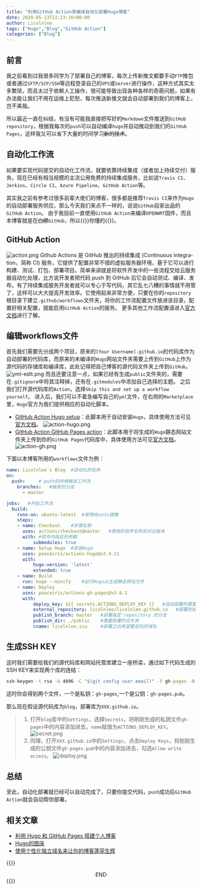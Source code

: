 ```yaml
---
title: "利用GitHub Action来编译自动化部署Hugo博客"
date: 2020-05-13T22:23:26+08:00
author: Licolnlee
tags: ["Hugo","Blog","GitHub Action"]
categories: ["Blog"]
---
```


## 前言
我之前看到过我很多同学为了部署自己的博客，每次上传新推文都要手动`FTP`推包或者通过`SFTP/SCP/SSH`等远程登录自己的`VPS`或`Server`进行操作，这种方式其实太多繁琐，而且太过于依赖人工操作，很可能导致出现各种各样的奇葩问题，如果有办法能让我们不用在运维上犯愁，每次推送新推文就会自动部署到我们的博客上，岂不美哉。

所以最近一直在纠结，有没有可能我直接把写好的`Markdown`文件推送到`GitHub repository`，根据我每次的`push`可以自动编译`hugo`并自动推动到我们的`GitHub Pages`，这样我又可以省下大量的时间学习~~新的技术~~。

## 自动化工作流

如果要实现代码提交的自动化工作流，就要依靠持续集成（或者加上持续交付）服务。现在已经有相当规模的主流公用免费的持续集成服务，比如说`Travis CI`、`Jerkins`、`Circle CI`、`Azure Pipeline`、`GitHub Action`等。

其实我之前有参考过很多前辈大佬们的博客，很多都是推荐`Travis CI`来作为`Hugo`的自动部署服务供应，那么今天我们来点不一样的，说说`GitHub`自家出品的`GitHub Action`。
由于我目前一直使用`GitHub Action`来编译`OPENWRT`固件，而且本博客就是在~~白嫖~~`GitHub`，所以{{<spoiler>}}你懂的{{</spoiler>}}。

## GitHub Action
![action.png](https://cdn.jsdelivr.net/gh/Licolnlee/blog-image@master/2020-05-13/actions.png)
Github Ac­tions 是 GitHub 推出的持续集成 (Con­tin­u­ous in­te­gra­tion，简称 CI) 服务，它提供了配置非常不错的虚拟服务器环境，基于它可以进行构建、测试、打包、部署项目。简单来讲就是将软件开发中的一些流程交给云服务器自动化处理，比方说开发者把代码 push 到 GitHub 后它会自动测试、编译、发布。有了持续集成服务开发者就可以专心于写代码，其它乱七八糟的事情就不用管了，这样可以大大提高开发效率。它使用起来非常方便，只要在你的`repository`根目录下建立`.github/workflows`文件夹，将你的工作流配置文件放进该目录，配置好相关配置，就能启用`GitHub Action`的服务。
更多其他工作流配置请进入[官方文档](https://help.github.com/en/actions)进行了解。

## 编辑workflows文件
首先我们需要先分成两个项目，原来的`[Your Username].github.io`的代码库作为自动部署的代码库，而原来的未编译的`Hugo`网站文件夹需要上传到`GitHub`上作为源代码的存储库和编译库，此处记得把自己博客的源代码文件夹上传到`GitHub`。
![yml-edit.png](https://cdn.jsdelivr.net/gh/Licolnlee/blog-image@master/2020-05-13/yml-edit.png)
而且还要注意一点，如果已经有生成`public`文件夹的，需要在`.gitignore`中将其注释掉，还有在`.gitmodules`中添加自己选择的主题。
之后我们打开源代码库的`Action`，选择`Skip this and set up a workflow yourself`。
进入后，我们可以不着急编写自己的`yml`文件，在右侧的`Marketplace`里，`Hugo`官方为我们提供相应的自动化脚本。
* [GitHub Action Hugo setup](https://github.com/marketplace/actions/hugo-setup)：此脚本用于自动安装`Hugo`，具体使用方法可见[官方文档](https://github.com/marketplace/actions/hugo-setup)。
![action-hugo.png](https://cdn.jsdelivr.net/gh/Licolnlee/blog-image@master/2020-05-13/action-hugo.png)
* [GitHub Action GitHub Pages action](https://github.com/marketplace/actions/github-pages-action)：此脚本用于将生成的`Hugo`静态网站文件夹上传到你的`GitHub Pages`代码库中，具体使用方法可见[官方文档](https://github.com/marketplace/actions/github-pages-action)。
![action-gh.png](https://cdn.jsdelivr.net/gh/Licolnlee/blog-image@master/2020-05-13/action-gh.png)

下面以本博客所用的`workflows`文件为例：
```yml
name: Licolnlee`s Blog 	#自动化的名称
on: 
  push: 	# push的时候触发工作流
    branches: 	#触发的分支 
      - master

jobs:	#开始工作流
  build:
    runs-on: ubuntu-latest	#使用Ubuntu镜像
    steps:
    - name: Checkout	#步骤名称
      uses: actions/checkout@master   #使用的软件名称和对应版本
      with:	#软件内指定的参数
          submodules: true
    - name: Setup Hugo	#安装Hugo
      uses: peaceiris/actions-hugo@v2.4.11
      with:
          hugo-version: 'latest'
          extended: true  
    - name: Build
      run: hugo --minify	#运行Hugo以生成静态网站文件
    - name: Deploy
      uses: peaceiris/actions-gh-pages@v3.6.1
      with:
          deploy_key: ${{ secrets.ACTIONS_DEPLOY_KEY }}   #自动部署所需要的SSL KEY
          external_repository: licolnlee/licolnlee.github.io   #部署到指定`repository`
          publish_branch: master   #部署指定`repository`的分支
          publish_dir: ./public	   #需要部署的文件夹
          cname: licolnlee.icu     #部署之后希望重定向的域名
```

## 生成SSH KEY

这时我们需要给我们的源代码库和网站托管库建立一座桥梁，通过如下代码生成的SSH KEY来实现两个库的连结：
```cmd
ssh-keygen -t rsa -b 4096 -C "$(git config user.email)" -f gh-pages -N ""
```
这时你会得到两个文件，一个是私钥：`gh-pages`,一个是公钥：`gh-pages.pub`。

那么现在假设源代码库为`blog`，部署库为`XXX.github.io`。
>1. 打开`blog`库中的`Settings`，选择`Secrets`，将刚刚生成的私钥文件`gh-pages`中的内容添加进去，`name`赋值为`ACTIONS_DEPLOY_KEY`。
![secret.png](https://cdn.jsdelivr.net/gh/Licolnlee/blog-image@master/2020-05-13/secret.png)
>2. 同理，打开`XXX.github.io`中的`Settings`，点击`Deploy Keys`，将刚刚生成的公钥文件`gh-pages.pub`中的内容添加进去，勾选`Allow write access`。
![deploy.png](https://cdn.jsdelivr.net/gh/Licolnlee/blog-image@master/2020-05-13/deploy.png)

## 总结
至此，自动化部署就已经可以自动完成了，只要你提交代码，`push`成功后`GitHub Action`就会自动帮你部署。

## 相关文章
* [利用 Hugo 和 GitHub Pages 搭建个人博客](https://licolnlee.icu/post/2020/0511/)
* [Hugo的图床](https://licolnlee.icu/post/2020/0512/)
* [使用个性化独立域名来让你的博客蓬荜生辉](https://licolnlee.icu/post/2020/0514/)


{{<spoiler>}}
<br>

<center>  ·END·  </center>
{{</spoiler>}}